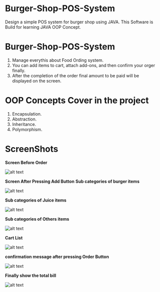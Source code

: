 # Burger-Shop-POS-System
Design a simple POS system for burger shop using JAVA.
This Software is Build for learning JAVA OOP Concept. 

# Burger-Shop-POS-System
1. Manage everythis about Food Ording system.
2. You can add items to cart, attach add-ons, and then confirm your orger finally.
3. After the completion of the order final amount to be paid will be displayed on the screen. 

# OOP Concepts Cover in the project
1. Encapsulation.
2. Abstraction.
3. Inheritance.
4. Polymorphism.

# ScreenShots

**Screen Before Order**

![alt text](https://github.com/uchchwas1/Burger-Shop-POS-System/blob/dev-uchchwas/screenshots/without_order.PNG?raw=true)

**Screen After Pressing Add Button**
**Sub categories of burger items**

![alt text](https://github.com/uchchwas1/Burger-Shop-POS-System/blob/dev-uchchwas/screenshots/burger_items.jpeg?raw=true)

**Sub categories of Juice items**

![alt text](https://github.com/uchchwas1/Burger-Shop-POS-System/blob/dev-uchchwas/screenshots/juice_item.jpeg?raw=true)

**Sub categories of Others items**

![alt text](https://github.com/uchchwas1/Burger-Shop-POS-System/blob/dev-uchchwas/screenshots/others_items.jpeg?raw=true)

**Cart List**

![alt text](https://github.com/uchchwas1/Burger-Shop-POS-System/blob/dev-uchchwas/screenshots/cart_list.jpeg?raw=true)

**confirmation message after pressing Order Button**

![alt text](https://github.com/uchchwas1/Burger-Shop-POS-System/blob/dev-uchchwas/screenshots/confirmation.jpeg?raw=true)

**Finally show the total bill**

![alt text](https://github.com/uchchwas1/Burger-Shop-POS-System/blob/dev-uchchwas/screenshots/Total_Bill.jpeg?raw=true)







